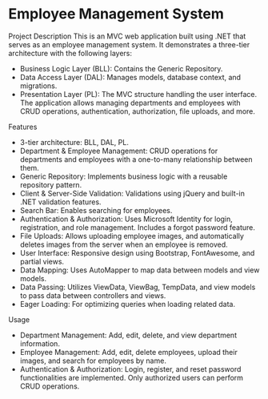 # Employee Management System
Project Description
This is an MVC web application built using .NET that serves as an employee management system. It demonstrates a three-tier architecture with the following layers:
  - Business Logic Layer (BLL): Contains the Generic Repository.
  - Data Access Layer (DAL): Manages models, database context, and migrations.
  - Presentation Layer (PL): The MVC structure handling the user interface.
The application allows managing departments and employees with CRUD operations, authentication, authorization, file uploads, and more.

Features
  - 3-tier architecture: BLL, DAL, PL.
  - Department & Employee Management: CRUD operations for departments and employees with a one-to-many relationship between them.
  - Generic Repository: Implements business logic with a reusable repository pattern.
  - Client & Server-Side Validation: Validations using jQuery and built-in .NET validation features.
  - Search Bar: Enables searching for employees.
  - Authentication & Authorization: Uses Microsoft Identity for login, registration, and role management. Includes a forgot password feature.
  - File Uploads: Allows uploading employee images, and automatically deletes images from the server when an employee is removed.
  - User Interface: Responsive design using Bootstrap, FontAwesome, and partial views.
  - Data Mapping: Uses AutoMapper to map data between models and view models.
  - Data Passing: Utilizes ViewData, ViewBag, TempData, and view models to pass data between controllers and views.
  - Eager Loading: For optimizing queries when loading related data.

Usage
  - Department Management: Add, edit, delete, and view department information.
  - Employee Management: Add, edit, delete employees, upload their images, and search for employees by name.
  - Authentication & Authorization: Login, register, and reset password functionalities are implemented. Only authorized users can perform CRUD operations.
